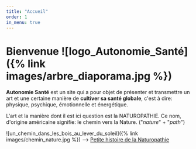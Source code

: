 ```yaml
---
title: "Accueil"
order: 1
in_menu: true
---
```

# Bienvenue ![logo_Autonomie_Santé]({% link images/arbre_diaporama.jpg %})

**Autonomie Santé** est un site qui a pour objet de présenter et transmettre un art et une certaine manière de **cultiver sa santé globale**, c'est à dire:
physique, psychique, émotionnelle et énergétique.

L'art et la manière dont il est ici question est la NATUROPATHIE.
Ce nom, d'origine américaine signifie: le chemin vers la Nature.
("_nature_" + "_path_")


![un_chemin_dans_les_bois_au_lever_du_soleil]({% link images/chemin_nature.jpg %}) --> [Petite histoire de la Naturopathie](https://https://boptimiste.github.io/autonomiesante/articles/petite-histoire-de-la-naturopathie.html) 